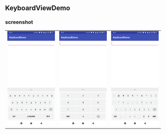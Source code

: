 ## KeyboardViewDemo

### screenshot
   <table align="center">
       <tr>
           <td><img src="files/first.png"/></td>
           <td><img src="files/second.png"/></td>
            <td><img src="files/third.png"/></td>
       </tr>
   </table>
